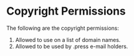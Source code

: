 # Copyright Permissions

The following are the copyright permissions:

1. Allowed to use on a list of domain names.
2. Allowed to be used by .press e-mail holders.
